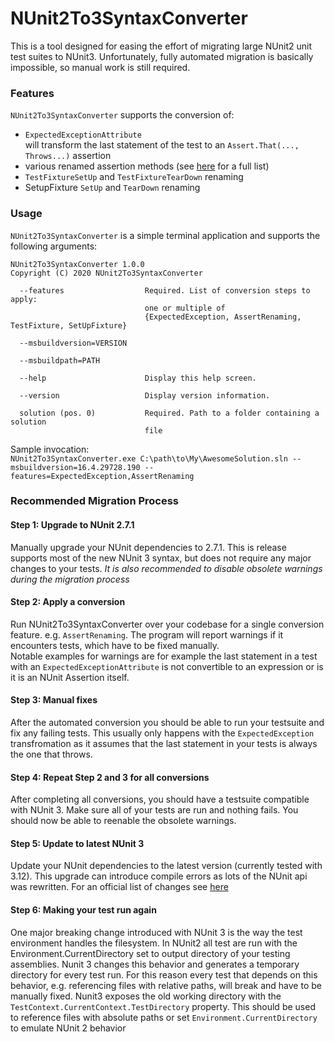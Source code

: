 # NUnit2To3SyntaxConverter

This is a tool designed for easing the effort of migrating large NUnit2 unit test suites
to NUnit3. Unfortunately, fully automated migration is basically impossible, so manual work is still required.

### Features

`NUnit2To3SyntaxConverter` supports the conversion of:
* `ExpectedExceptionAttribute`  
    will transform the last statement of the test to an `Assert.That(..., Throws...)` assertion
* various renamed assertion methods (see [here](https://github.com/NUnit/docs/wiki/Breaking-Changes#assertions-and-constraints) for a full list)
* `TestFixtureSetUp` and `TestFixtureTearDown` renaming
* SetupFixture `SetUp` and `TearDown` renaming

### Usage

`NUnit2To3SyntaxConverter` is a simple terminal application and supports the following arguments:

```
NUnit2To3SyntaxConverter 1.0.0
Copyright (C) 2020 NUnit2To3SyntaxConverter

  --features                  Required. List of conversion steps to apply: 
                              one or multiple of 
                              {ExpectedException, AssertRenaming, TestFixture, SetUpFixture}

  --msbuildversion=VERSION

  --msbuildpath=PATH

  --help                      Display this help screen.

  --version                   Display version information.

  solution (pos. 0)           Required. Path to a folder containing a solution
                              file
```
Sample invocation:  
`NUnit2To3SyntaxConverter.exe C:\path\to\My\AwesomeSolution.sln --msbuildversion=16.4.29728.190 --features=ExpectedException,AssertRenaming`

### Recommended Migration Process

#### Step 1: Upgrade to NUnit 2.7.1
 Manually upgrade your NUnit dependencies to 2.7.1. This is release supports most of the new NUnit 3 syntax, but does not require any major changes to your tests.
 *It is also recommended to disable obsolete warnings during the migration process*

#### Step 2: Apply a conversion
 Run NUnit2To3SyntaxConverter over your codebase for a single conversion feature. e.g. `AssertRenaming`. The program will report warnings if it encounters tests, which have to be fixed manually.  
 Notable examples for warnings are for example the last statement in a test with an `ExpectedExceptionAttribute` is not convertible to an expression or is it is an NUnit Assertion itself.

#### Step 3: Manual fixes
 After the automated conversion you should be able to run your testsuite and fix any failing tests. This usually only happens with the
 `ExpectedException` transfromation as it assumes that the last statement in your tests is always the one that throws.

#### Step 4: Repeat Step 2 and 3 for all conversions
 After completing all conversions, you should have a testsuite compatible with NUnit 3. Make sure all of your tests are run and nothing fails.
 You should now be able to reenable the obsolete warnings.

#### Step 5: Update to latest NUnit 3
 Update your NUnit dependencies to the latest version (currently tested with 3.12). This upgrade can introduce compile errors as lots of the NUnit api was rewritten.
 For an official list of changes see [here](https://github.com/NUnit/docs/wiki/Breaking-Changes)

#### Step 6: Making your test run again
 One major breaking change introduced with NUnit 3 is the way the test environment handles the filesystem.
 In NUnit2 all test are run with the Environment.CurrentDirectory set to output directory of your testing assemblies.
 Nunit 3 changes this behavior and generates a temporary directory for every test run. For this reason every test that depends on this behavior,
 e.g. referencing files with relative paths, will break and have to be manually fixed.
 Nunit3 exposes the old working directory with the `TestContext.CurrentContext.TestDirectory` property. This should be used to reference files with absolute paths or
 set `Environment.CurrentDirectory` to emulate NUnit 2 behavior
